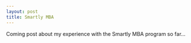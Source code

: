 ```yaml
---
layout: post
title: Smartly MBA
---
```


Coming post about my experience with the Smartly MBA program so far...
